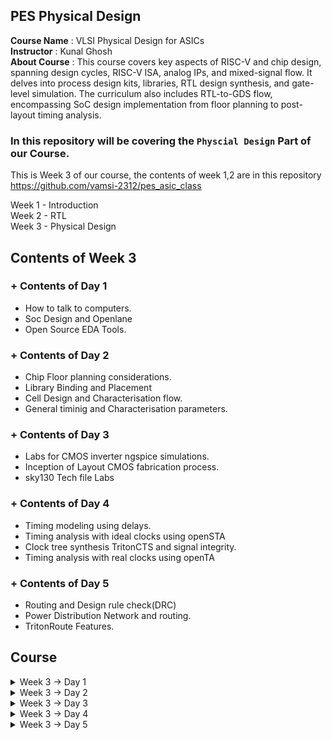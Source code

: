 ## PES Physical Design

**Course Name** : VLSI Physical Design for ASICs  
**Instructor** : Kunal Ghosh   
**About Course** : This course covers key aspects of RISC-V and chip design, spanning design cycles, RISC-V ISA, analog IPs, and mixed-signal flow. It delves into process design kits, libraries, RTL design synthesis, and gate-level simulation. The curriculum also includes RTL-to-GDS flow, encompassing SoC design implementation from floor planning to post-layout timing analysis.<br>

### **In this repository will be covering the `Physcial Design` Part of our Course.**

This is Week 3 of our course, the contents of week 1,2 are in this repository<br> https://github.com/vamsi-2312/pes_asic_class
<br>

Week 1 - Introduction<br>
Week 2 - RTL<br>
Week 3 - Physical Design<br>

## Contents of Week 3

### + Contents of Day 1
* How to talk to computers.
* Soc Design and Openlane
* Open Source EDA Tools.

### + Contents of Day 2
* Chip Floor planning considerations.
* Library Binding and Placement
* Cell Design and Characterisation flow.
* General timinig and Characterisation parameters.

### + Contents of Day 3
* Labs for CMOS inverter ngspice simulations.
* Inception of Layout CMOS fabrication process.
* sky130 Tech file Labs

### + Contents of Day 4
* Timing modeling using delays.
* Timing analysis with ideal clocks using openSTA
* Clock tree synthesis TritonCTS and signal integrity.
* Timing analysis with real clocks using openTA

### + Contents of Day 5
* Routing and Design rule check(DRC)
* Power Distribution Network and routing.
* TritonRoute Features.

## Course
<details>
<summary> Week 3 -> Day 1 </summary><br>

## Contents of Day 1
+ How to talk to computers.
+ Soc Design and Openlane
+ Open Source EDA Tools.

## How to talk to computers.

### Chip design
![image1](https://github.com/vamsi-2312/pes_pd/assets/142248038/a130d96f-9bf7-4e42-839e-05a3e89a25d0)

let get inside a chip

![image2](https://github.com/vamsi-2312/pes_pd/assets/142248038/552da4d7-b400-4800-a999-89ed310e9a86)

![image3](https://github.com/vamsi-2312/pes_pd/assets/142248038/5f4677d1-b412-4f2e-997a-2786a12992a5)

(before ths class we call as system but nw we call as package)

PADS - the ways signal comes inside or goes outside<br>
CORE - all the digital logic recides<br>
DIE - size of the chip<br>

Foundry IP's - PLL,adc,dac,sram<br>
foundry - factory where chip get manufactured<br>
macros - Soc, SPI<br>

ISA the way we talk to the computer<br>

How to run a C Program on a cpu, there is a certain flow<br>

RISC  Architecture -> Implementation(RTL) -> Layout<br>

C program -> Assemble Level program -> Machine level program<br>
![image4](https://github.com/vamsi-2312/pes_pd/assets/142248038/35bb44c2-0c93-4c59-9985-96da10278581)

Application software run on hardware<>br
How do they run?<br>

Applicatioin software -> System software -> Hardware<br>

System software has complier and assembler<br>
OS handles IO Operation, allocates memory ans low level system functions.<br>

*Application* --> OS --> C code --> *Complier* --> ISA --> *Assembler* --> Binary Code --> *Hardware*<br>

![image5](https://github.com/vamsi-2312/pes_pd/assets/142248038/01c756a1-ab75-4d42-a21e-2a46b76dd233)

ISA acts as the abstract interface between C language and the Hardware(Architecture of the Hardware)

ISA --> Assembler --> Binary --> RTL --> synthesis of RTL(netlist) --> Hardware(Physical Implementation of netlist)

![image6](https://github.com/vamsi-2312/pes_pd/assets/142248038/91cc27ce-f0c4-4b1e-93c5-f5d516adab06)

## Soc Design and Openlane

### **SoC Design Using Openlane**

ASIC - Application Specific Integrated Circits<br>

TO build ASIC, we need
1. RTL Design
2. EDA Tools
3. PDK Data

PDK - Process Design Kit<br>
Collection of files used to model fabrication process for the EDA tools used to design an IC.
* Process Design Rules. - DRC, LVS, PEX
* Device Models
* Digital Standard Cell Libraries
* I/O Libraries
* etc

![image7](https://github.com/vamsi-2312/pes_pd/assets/142248038/8282aad1-2db3-4c67-8b99-6ea8e9eb8e69)

### **Simplified RTL to GDSII Flow**

RTL -> Synthesis -> Floor and Power Planning -> Placement of Cells -> Clock Tree Synthesis  -> Routing -> Sign Off -> GDSII<br>

![image8](https://github.com/vamsi-2312/pes_pd/assets/142248038/23ddbf4c-bdcc-436e-9693-9dfbfec48453)

*Sythesis*<br>
Converts RTL to a circuit out of componets from the standard cell library(SCL)<br>

![image9](https://github.com/vamsi-2312/pes_pd/assets/142248038/bbb1a2c5-76df-4dde-9ab5-8f50d2ab57cb)

*Floor and Power Planning*<br>

![image10](https://github.com/vamsi-2312/pes_pd/assets/142248038/6bb51aae-d893-412c-a1ec-ef3dd5a8f2dc)

![image11](https://github.com/vamsi-2312/pes_pd/assets/142248038/1c52ec3a-0b12-46ca-ab7f-c982eda180e7)

![image12](https://github.com/vamsi-2312/pes_pd/assets/142248038/749b7d89-2c72-40b8-a244-a221f903da61)

Connecting power supply from VDD.<br>

*Placement*<br>
place the cells on the floorplan rows, aligned with the sites.<br>

![image13](https://github.com/vamsi-2312/pes_pd/assets/142248038/862e7259-49d1-4460-b71d-799357ee997e)

2 steps
* Global placement
* Detailed placement

*Clock Tree Synthesis*
* to deliver the clock to all sequential elements
* to attain minimum skew
* usally in shape of tree

![image14](https://github.com/vamsi-2312/pes_pd/assets/142248038/cf73679f-b3fd-4c30-b0af-f776985fe0dd)

*Routing*<br>
Interconnect using metal layers

![image15](https://github.com/vamsi-2312/pes_pd/assets/142248038/757d22d6-e846-4505-81d6-522e2977033b)

Global Routing - generated routing guides.<br>
Detailed Routing - Using the routing guides to implement the actual wiring.<br>

*Sign Off*<br>
Physical Verification
* DRC(Design rule check)
* LVS(Layout vs Schematic)
Timing Verification
*Static timing analysis

### **Introduction to OPENLANE**

OPENLANE is an open-source software platform for designing and verifying digital integrated circuits (ICs). Developed by Efabless, it streamlines the process of ASIC (Application-Specific Integrated Circuit) design by automating many tedious tasks. OPENLANE utilizes open-source EDA (Electronic Design Automation) tools and libraries, fostering collaboration and reducing design cycle times. It has gained popularity within the semiconductor industry for its ability to simplify and accelerate the chip design process, making it accessible to a wider range of designers and engineers.<br>

Main Goal:<br>
To produce a clean GDSII with no human ntervention.<br>

Clean meaning, no LVD erors, no DRC errors and timing violations(still work in progress).<br>

tuned for skyWater 130nm OpenPDK<br>

Containerized
* Functional out of the box
* Instructions to build and run natively will follow

Can be used to generate finall layouts of macros and chips<br>

Two modes of Operation
* Automonous and Interctive

Design Space Exploration
* To Find the best set of low configurations.

### **OpenLane ASIC Flow**

![image16](https://github.com/vamsi-2312/pes_pd/assets/142248038/c7dee39a-9fe8-4ede-8e54-c5ffa375e4a6)

+ RTL Synthesis with constraints is done using Yosys and abc
+ The design exploration utility is also used for regression testing.
+ Openlane can run 70 designs and compare the results and find the best one.
+ Scan Insertion
+ Automatic Test Pattern Generation
+ Test Patter Compaction
+ Fault Coverage
+ Fault Simulation
+ Physical Implementation - F&PF,Placement,CTS,Routing
+ Verification is performed everytime netlist is modified.
+ LEC is used to formally confirm that the function did not change after modifying the netlist.
+ Antenna Checker
+ RC Extraction
+ Static timing Analysis
+ DRC and LVS

## Open Source EDA Tools.

In terminal
```
cd Desktop
```

we will be using sky130 pdk

![image17](https://github.com/vamsi-2312/pes_pd/assets/142248038/204392df-84a8-4873-8909-fe8ef1d81c53)

tools files
![image18](https://github.com/vamsi-2312/pes_pd/assets/142248038/2920e46a-87da-41e0-a160-004aa23ccc6a)

process files
![image19](https://github.com/vamsi-2312/pes_pd/assets/142248038/d2d3cb64-a8a5-47b0-a4c0-924dbdf94d7b)

Openlane is used to automate rtl to gds flow<br>

```
cd ~/Desktop/work/tools/openlane_working_dir/openlane
```
```
docker
```
![image20](https://github.com/vamsi-2312/pes_pd/assets/142248038/079f2f22-412c-450e-bd29-3c3e598c5546)

```
./flow.tcl -interactive
```
![image21](https://github.com/vamsi-2312/pes_pd/assets/142248038/42ccb948-63b2-476c-b1cc-0afa73b20b21)

```
package require openlane 0.9
```
list of designs already present in openlane

![image22](https://github.com/vamsi-2312/pes_pd/assets/142248038/004acec0-75fe-46be-b000-05b8ef3f745b)

![image23](https://github.com/vamsi-2312/pes_pd/assets/142248038/1e503208-7a4b-4cd8-b6f2-5c0a5262e15c)

![image24](https://github.com/vamsi-2312/pes_pd/assets/142248038/9efa9e1a-13d3-4b7d-88ed-a8b049e0ac1e)

design setup stage(preparing stage)
```
prep -design picorv32a
```

![image25](https://github.com/vamsi-2312/pes_pd/assets/142248038/770c5449-2d93-4a5d-8008-9237e8762228)

we can see that runs getting created

![image26](https://github.com/vamsi-2312/pes_pd/assets/142248038/e7f86f88-e105-4f54-87d6-2f0072caf7d5)

![image27](https://github.com/vamsi-2312/pes_pd/assets/142248038/56b109e6-5a2f-43ed-825b-b62078b683b9)

coming back to openlane

lets run the synthesis
```
run_synthesis
```
![image28](https://github.com/vamsi-2312/pes_pd/assets/142248038/a39df1a0-92d8-4086-82f3-407ac3cf1a0d)

We can observe the results in the runs folder

![Screenshot from 2023-09-16 18-31-43](https://github.com/vamsi-2312/pes_pd/assets/142248038/dc52f3a3-51f6-4356-b31c-3310a23951f0)
![calimg2](https://github.com/vamsi-2312/pes_pd/assets/142248038/42ed2e89-a308-41a2-b749-b699a099f461)

We are getting flip flop ratio as 10.8% <br>

![netlist_gen](https://github.com/vamsi-2312/pes_pd/assets/142248038/9fe8ffb5-162f-4b65-a25e-404df04f33b0)

Netlist generated
</details>

<details>
<summary> Week 3 -> Day 2 </summary><br>

## Contents of Day 2
+ Chip Floor planning considerations.
+ Library Binding and Placement
+ Cell Design and Characterisation flow.
+ General timinig and Characterisation parameters.

## Chip Floor planning considerations

How to come up with the Width and Height of the Core and Die.<br>
![image1](https://github.com/vamsi-2312/pes_pd/assets/142248038/b8fc80da-1a20-442c-81fa-ce7f84204fc8)

we will start with basic netlist<br>
![image2](https://github.com/vamsi-2312/pes_pd/assets/142248038/2f87c0ed-09ae-4a82-b0cb-00c620af82f9)

contains flipflops, and gate, or gate<br>

we are mostly intreseted in the dimensions of the standard cells.<br>

Lets start with rough dimensions of Standard cells and Flip flops as 1unit x 1unit, area = 1sq. unit<br>
![image3](https://github.com/vamsi-2312/pes_pd/assets/142248038/0f990515-b828-4571-a72c-a6251dd69c2e)

lets calculate the area occupied by the netlist on a silicon wafer.<br>
arranging the cells and flip flops<br>
![image4](https://github.com/vamsi-2312/pes_pd/assets/142248038/36963d3a-ace4-4092-b39b-1c02bc1b65f0)

What is the core and die of the chip?<br>
A die which consists of core, is smallsemiconductor material specimen on which the fundamental circuit is fabricted.<br>
We imprint the die multiple times in the chip.<br>
![image5](https://github.com/vamsi-2312/pes_pd/assets/142248038/d10fc15d-3269-48c2-a654-fa889d443c7b)

The netlist occuping 4sq. units in placed inside the core.<br>
In this case we are at 100% utilization of the core area, because the logial cells occupies the complete are of the core.<br>
![image6](https://github.com/vamsi-2312/pes_pd/assets/142248038/b154b5e8-dc87-40e5-aa47-7896fd65af25)

Utilization Factor = (Area Occupied by netlist)/(Total Area of the Core)<br>
Utilization factor = 1<br>

Usually we design with utilization factor of 0.5, 0.6<br>

Aspect Ratio = Height/Width<br>
Aspect Ratio = 1(square chip)<br>

If the aspect ratio is other than 1, it means that the chip is in rectangular shape.<br>

lets take another example,<br>
![image7](https://github.com/vamsi-2312/pes_pd/assets/142248038/0fc0ee58-8a58-4443-abd2-40e3bcc60d3f)

utilization factor = 0.5 (only 50% is being used, 50% is free)<br>
aspect ratio = 0.5 (rectangle chip)<br>

![image8](https://github.com/vamsi-2312/pes_pd/assets/142248038/1518cdca-11b5-424b-8fde-5da9389e4f71)

utilization factor = 0.25<br>
aspect ratio = 1 (sqaure chip)<br>

Next step is Define the Locations of Perplaced cells.<br>
What are preplaced cells - Preplaced cells in semiconductor design are manually positioned blocks on an integrated circuit chip. Unlike standard cells, they offer custom functionality, with fixed placements to optimize chip performance, power, and connectivity. Designers strategically place them to meet specific design requirements and ensure overall chip functionality.<br>

![image9](https://github.com/vamsi-2312/pes_pd/assets/142248038/9499696e-5e05-4937-9134-78bacd8be5af)

1. combinational logic
2. Cut into 2 halves
3. Put each half in one block and connect them.
4. Black box the boxs
5. Seperate the Black boxex as two different IP's or modules.
Then we can use this modules multiple times, rather than wrting everything.<br>
![image10](https://github.com/vamsi-2312/pes_pd/assets/142248038/484fb214-29ba-41ee-9c87-a24998777e79)

Similary there are other IP's also available<br>
![image11](https://github.com/vamsi-2312/pes_pd/assets/142248038/a56a6fc9-f818-443d-9f95-5359b183c95e)

The arrangement of these IP's in a chip is refered as `FloorPlanning`.<br>
These IP's/blocks have user-defined loations, and hence are placed in chip before automated placement and routing are called as pre-placed cells.<br>
Automated placement and routing tools places the remaining logical cells in the design onto chip.<br>

Once these Preplaced cells are fixed, they arent going to be changed.<br>

Preplaced cells are placed nearer to the input side, and their locations are going to changed.<>br
Next we need to surround the preplaced cells with `decoupling capacitors`.<br>

To prevent the delay in charging and discharging of the capacitor by the voltge source which is far away, we use decoupling capacitors which is completed filled with charge to voltage source. we call it decoupling capacitor because it decouples the circuit from the main supply. now there will be no drop in votage.<br>
![image12](https://github.com/vamsi-2312/pes_pd/assets/142248038/f34bb459-b0e4-42fd-bdf4-d185500a376f)

![image13](https://github.com/vamsi-2312/pes_pd/assets/142248038/faf8f9fe-decf-4905-8d5e-b5ccedb6df5a)

Placing the preplaced cells and decoupling capacitors.<br>
![image14](https://github.com/vamsi-2312/pes_pd/assets/142248038/88ac1d7f-7cb2-483f-925f-bf00a8eeb183)

Next step is Power Planning.<br>
We need to transfer the value long the red line.<br>
Lets assume the read line is a 16-bit bus and i connected to an inverter.<br>
![image15](https://github.com/vamsi-2312/pes_pd/assets/142248038/c7f946b9-0029-49ba-990f-9e1fd8f2ee40)

At once all the ones are made zero, and zeros are made ones, due to this there is bump in the ground tap point as all 16-bit are connected to the same ground.<br>
![image16](https://github.com/vamsi-2312/pes_pd/assets/142248038/e8473520-31dc-47ab-8873-9bda4f89b9d6)

The phenomenon is called ground bounce and it will eventually settle down.<br>
If the capacitors are charging from low to high, there is a Voltage drop in the Supply Voltage.<br>
![image17](https://github.com/vamsi-2312/pes_pd/assets/142248038/4d61bb1e-d634-4822-b932-c8af5ba3e966)

This issue is coming because we are having only one power supply, it was having multiple power supplies we would have this issue. Now we are going to have multiple power supplies.<br>
![image18](https://github.com/vamsi-2312/pes_pd/assets/142248038/e9444942-aa20-4a32-80d9-27a17721042e)

It is called as mesh.<br>
![image19](https://github.com/vamsi-2312/pes_pd/assets/142248038/7b0b49f3-fab5-4e0a-990b-38ffe02794b8)

Next step is Pin Placement.<br>
lets take an example<br>
![image20](https://github.com/vamsi-2312/pes_pd/assets/142248038/2bd1789e-9edf-4de6-9a43-886066ea37cf)

![image21](https://github.com/vamsi-2312/pes_pd/assets/142248038/973df839-2ba7-4f1f-a45a-3dc1f68988e0)

the complete design<br>
![image22](https://github.com/vamsi-2312/pes_pd/assets/142248038/00f878f2-eca3-49a1-ae4e-2a4d38ea83b6)

The connectivity informtion beteen the gates is codes using VHDL and is called as the Netlist.<br>

Usually we put all input ports in the left and all output ports in the right.<br>
The ordering the ports are random.<br>
![image23](https://github.com/vamsi-2312/pes_pd/assets/142248038/07f15ba4-ba2e-4c4f-961f-6d503c2786f3)

We have created bigger path for clks than inputs to prevent any resistance the flow of signal.<br>
And in the remaining place in between the core and die we put logical cell placement blockage to prevent the automated and routing tool doesnt place any cells in this area.<br>
![image24](https://github.com/vamsi-2312/pes_pd/assets/142248038/4cb27f37-5219-45ce-a65f-40e99bdc9526)

Next, Floorplan is ready for placement and routing.<br>
open terminal<br>
```
cd ~/Desktop/work/tools/openlane_working_dir/openlane/configuration
```
```
ls -ltr
```
![image24aaadell](https://github.com/vamsi-2312/pes_pd/assets/142248038/1fa30691-d607-41ce-a5e1-aa469c3d18e9)
```
cat README.md
```
![image25dell](https://github.com/vamsi-2312/pes_pd/assets/142248038/377e40a6-eb07-4846-8662-99c2133d5ba5)

![image26dell](https://github.com/vamsi-2312/pes_pd/assets/142248038/edbc5a3d-800e-4610-ac12-002b3a55ae1c)

similary we have placement, CTS, routing, etc.<br>
![image27dell](https://github.com/vamsi-2312/pes_pd/assets/142248038/1574ec80-beb8-45e3-92e2-de40216125e9)

open new terminl tab<br>
```
cd ~/Desktop/work/tools/openlane_working_dir/openlane/designs/picorv32a
```
![image28dell](https://github.com/vamsi-2312/pes_pd/assets/142248038/ea579514-c486-41cb-947b-6aa812d9d5f8)

Start up openlane<br>
```
run_synthesis
```
```
run_floorplan
```
![image29dell](https://github.com/vamsi-2312/pes_pd/assets/142248038/0b65db51-145c-4d77-b79c-fcb3b2b115b2)

![image30dell](https://github.com/vamsi-2312/pes_pd/assets/142248038/b903785c-d237-47ec-bade-71b204f8c6c0)

![image31dell](https://github.com/vamsi-2312/pes_pd/assets/142248038/eddf3dfc-72cc-46fc-9354-12c42c3aad1e)

```
cd ~/Desktop/work/tools/openlane_working_dir/openlane/designs/picorv32a/runs/16-09_17-39/results/floorplan
```
```
less picorv32a.floorplan.def
```
![image32dell](https://github.com/vamsi-2312/pes_pd/assets/142248038/ffe283ce-464e-423d-8b11-0fdf213408ae)

```
cd ~/Desktop/work/tools/openlane_working_dir/openlane/designs/picorv32a/runs/16-09_17-39/results/floorplan
```
```
magic -T /home/vsduser/Desktop/work/tools/openlane_working_dir/pdks/sky130A/libs.tech/magic/sky130A.tech lef read ../../tmp/merged.lef def read picorv32a.floorplan.def &
```
![image33dell](https://github.com/vamsi-2312/pes_pd/assets/142248038/7eb70075-62a6-4f2a-a6aa-5503d00a2649)

![image34dell](https://github.com/vamsi-2312/pes_pd/assets/142248038/21906e06-8387-49ed-924f-f36eb1ee2600)

![image35dell](https://github.com/vamsi-2312/pes_pd/assets/142248038/a715c463-ab94-45c9-8210-53b332317ee0)

![image36dell](https://github.com/vamsi-2312/pes_pd/assets/142248038/00e8935e-af67-4002-a6b6-0f8a45a8878a)

Standard cells are present at the bottom left.<br>
![image37dell](https://github.com/vamsi-2312/pes_pd/assets/142248038/0a35aa28-5b0a-4054-b308-3d6a69594752)

![image38dell](https://github.com/vamsi-2312/pes_pd/assets/142248038/9e27ff91-cae0-4c26-8e0a-5a6cc4dae53d)

Next Step is Placement and Routing<br>

##  Library Binding and Placement

Bind the netlist with physical cells.<br>
The nelist is containing the cells is represented as blocks which is the actual representation in the chip.<br>
![image39](https://github.com/vamsi-2312/pes_pd/assets/142248038/6aac2d0d-c48e-4aa2-880c-1cb8d96c9c4a)

Library - contain all the information about the cells.<br>
It will also have different flavors of the same cells and use what we want based on the conditioin.<br>
![image40](https://github.com/vamsi-2312/pes_pd/assets/142248038/b233fcdc-d8cc-4088-a9d5-97e0863916ad)

The library also have the timing information of the cells.<br>
Now we need to place these cells in our floorplan.<br>
![image41](https://github.com/vamsi-2312/pes_pd/assets/142248038/622b13eb-6b4a-4260-9046-d0d5a6ab0134)

Placing the cells.<br>
![image42](https://github.com/vamsi-2312/pes_pd/assets/142248038/aa5ec0cf-c8dd-435c-9b5f-8201ce80a8c9)

![image43](https://github.com/vamsi-2312/pes_pd/assets/142248038/574816a4-d10b-4182-9cb6-b12544e11e93)

OPtimize Placement<br>
This is the stage where we estimate length and capacitance and, based on that, insert repreaters.<br>
![image44](https://github.com/vamsi-2312/pes_pd/assets/142248038/87e00c3c-ec5a-4aec-acec-930113f224f2)

![image45](https://github.com/vamsi-2312/pes_pd/assets/142248038/288113d4-70ee-4c49-9e4b-c8ab1494efe2)

![image46](https://github.com/vamsi-2312/pes_pd/assets/142248038/4bf8d314-c829-4ea8-9a8c-d1fdad337aa9)

![image47](https://github.com/vamsi-2312/pes_pd/assets/142248038/dbe93cdd-de26-42bd-b4ef-b3f318b27586)

Need Characterisation<br>
Library Characterisation and modelling<br>
Every Design must go through if it wants to be implemented in a chip.<br>
Step1 : Logic Synthesis<br>
Step2 : FloorPlanning<br>
Step3 : Placement<br>
Step4 : CTS - Clock Tree Synthesis<br>
Step5 : Routing<br>
Step6 : Static timing Analysis<br>
![image48](https://github.com/vamsi-2312/pes_pd/assets/142248038/5c2152bd-47ab-4259-ad53-c848480ea2e2)

![image49](https://github.com/vamsi-2312/pes_pd/assets/142248038/2caaff64-6882-4e22-b49f-5bbddd29f291)

One common thing across all the stages are Gates and cells.<br>

Placement occurs in 2 step - Global Placement and Detailed Placement.<br>
In openlane<br>
```
run_placement
```
![image50dell](https://github.com/vamsi-2312/pes_pd/assets/142248038/29a6f99f-b1e7-4886-b12b-f43f5db9cc8f)

now to check our design after placement<br>
```
cd ~/Desktop/work/tools/openlane_working_dir/openlane/designs/picorv32a/runs/16-09_17-39/results/placement
```
```
magic -T /home/vsduser/Desktop/work/tools/openlane_working_dir/pdks/sky130A/libs.tech/magic/sky130A.tech lef read ../../tmp/merged.lef def read picorv32a.placement.def &
```
![image51dell](https://github.com/vamsi-2312/pes_pd/assets/142248038/e911f63b-1aef-4d26-9773-8a1f2a26dee9)

![image52dell](https://github.com/vamsi-2312/pes_pd/assets/142248038/24ad2c4f-94dc-4763-b962-59949b4bb798)

## Cell design and characterisation flows

Cell Design Flow<br>
The Library contains all the cells and different flavors, different functionality, different sizes, Different threshold voltage, etc.<br>

The cell design flow is divided into 3 different part, inputs, design steps, outputs<br>
DRC and LVS Rules.<br>
![image53i](https://github.com/vamsi-2312/pes_pd/assets/142248038/4b4429a4-cf66-4b05-85a0-5bb602a0d88b)

![image53](https://github.com/vamsi-2312/pes_pd/assets/142248038/22203a12-3fe6-4c4f-b653-984a7bac698f)

there are many rules.<br>
SPICE Models<br>
![image54](https://github.com/vamsi-2312/pes_pd/assets/142248038/ca86486d-7d3a-4989-bf28-056f0dc3bca0)

Library & User-Defined Specs<br>
![image55](https://github.com/vamsi-2312/pes_pd/assets/142248038/036709bf-c434-4102-aef7-f1f5df84a571)

![image56](https://github.com/vamsi-2312/pes_pd/assets/142248038/09b00652-99c4-4093-8fb8-2f621f79e1b7)

![image57](https://github.com/vamsi-2312/pes_pd/assets/142248038/dbb0a5b8-d4c6-489c-ae47-bf12c09cfcfb)

![image58](https://github.com/vamsi-2312/pes_pd/assets/142248038/94f07b53-c116-43bf-88ab-810ff4b3bbfa)

![image59](https://github.com/vamsi-2312/pes_pd/assets/142248038/bc30febe-7b1f-401a-a68a-049247535528)

Circuit Design<br>
![image60](https://github.com/vamsi-2312/pes_pd/assets/142248038/cfae029c-983f-4b48-a2d5-8540dd2bfc36)

Layout Design<br>
![image61](https://github.com/vamsi-2312/pes_pd/assets/142248038/8c309861-41ea-4e91-ae7e-c5b77d04e4d9)

![image62](https://github.com/vamsi-2312/pes_pd/assets/142248038/5b178e42-0778-4b91-b580-cf713fe0b7ff)

![image63](https://github.com/vamsi-2312/pes_pd/assets/142248038/68db6ed1-5d2e-4b6c-9f79-bfb8ec4a89e0)

![image64](https://github.com/vamsi-2312/pes_pd/assets/142248038/05272e31-b1a3-49bd-9a62-999256a4d302)

Characterisation<br>
We have the layout<br>
![image65](https://github.com/vamsi-2312/pes_pd/assets/142248038/1002d277-0eef-4ffb-ba5e-50a540562a49)

We have the descripition of the layout in form of ciruits.<br>
![image66](https://github.com/vamsi-2312/pes_pd/assets/142248038/90cefa74-6940-4e08-a562-f20008c97331)

Now, we have extracted all that into a spice netlist.(these are the inputs available to us)<br>
![image67](https://github.com/vamsi-2312/pes_pd/assets/142248038/5da5c94a-9f8b-4743-800b-1787716e8790)

1. We need to read the model files.
2. Read the extracted spice netlist
3. Recognise the Behaviour of the circuit.
4. Read the Subcircuits of the circuit.
5. Attach the necessary power supply.
6. Apply the Stimulus.
7. Provide the necessary capacitors.
8. Provide the necessary similation commands.

Next we need to give all the inputs from 1-8 in the form of configuration file to the **characterization software called GUNA**.<br>
The output of GUNA is timing,noise,power,.lib,function<br>

Classification of .lib<br>
1. Timing Characterisation
2. Power Characterisation
3. Noise characterisation

## General timing characterisation parameters

**Timing Characterisation**
![image68](https://github.com/vamsi-2312/pes_pd/assets/142248038/374af282-3ef7-4d5c-8cb8-7aaf78450ef8)

![image69](https://github.com/vamsi-2312/pes_pd/assets/142248038/ee89c13c-0ceb-4e15-9acf-9ae652591273)

![image70](https://github.com/vamsi-2312/pes_pd/assets/142248038/ae89f5b7-36e3-4314-ae0b-952ea3a89ed9)


**Propagation Delay**
Propagation Delay = time(out_fall_thr) - time(in_rise_thr)<br>
![image71](https://github.com/vamsi-2312/pes_pd/assets/142248038/965e93a8-bac3-42bd-8819-b8e3112b79d2)

![image72](https://github.com/vamsi-2312/pes_pd/assets/142248038/536a317d-c19d-41a7-adf3-4c450cd51d8f)

![image73](https://github.com/vamsi-2312/pes_pd/assets/142248038/be73d9a3-bfeb-48d6-86c6-b3920c8379ac)

![image74](https://github.com/vamsi-2312/pes_pd/assets/142248038/1ea5994b-4e5b-43eb-85bd-95b94fda4400)

Therefore while designing the cicuit we need to take care of the Design delays and thresholds.<br>

**Transistion time**
Transistion time = time(slew_high_fall_thr) - time(slew_low_fall_thr)<br>
![image75](https://github.com/vamsi-2312/pes_pd/assets/142248038/a86db6d8-45ba-430a-b2a8-3f9e21ca2372)

</details>

<details>
<summary> Week 3 -> Day 3 </summary><br>

## Contents of Day 3
+ Labs for CMOS inverter ngspice simulations.
+ Inception of Layout CMOS fabrication process.
+ sky130 Tech file Labs

## Labs for CMOS inverter ngspice simulations

### IO Placer

open terminal<br>
start openlane<br>
select the picorv32a<br>
```
run_synthesis
```
```
run_floorplan
```
then in new terminal<br>
```
cd ~/Desktop/work/tools/openlane_working_dir/openlane/designs/picorv32a/runs/17-09_08-49/results/floorplan
```
```
magic -T /home/vsduser/Desktop/work/tools/openlane_working_dir/pdks/sky130A/libs.tech/magic/sky130A.tech lef read ../../tmp/merged.lef def read picorv32a.floorplan.def &
```
![image1dell](https://github.com/vamsi-2312/pes_pd/assets/142248038/d0a449eb-2903-4e46-a213-50a7f2d1893d)

we can observe that the input and output ports are placed uniformaly.<br>

In the floorplan.tcl file<br>
![image2dell](https://github.com/vamsi-2312/pes_pd/assets/142248038/89c188f3-92ba-4d17-90bc-b06b171a78e9)

```
set ::env(FP_IO_MODE) 2
```
```
run_floorplan
```
![image3dell](https://github.com/vamsi-2312/pes_pd/assets/142248038/afeab1fa-a815-4493-8dbe-ebfb89938fb2)

```
magic -T /home/vsduser/Desktop/work/tools/openlane_working_dir/pdks/sky130A/libs.tech/magic/sky130A.tech lef read ../../tmp/merged.lef def read picorv32a.floorplan.def &
```
![image4dell](https://github.com/vamsi-2312/pes_pd/assets/142248038/13ed05ad-dc45-4efb-9be7-999007995975)

now we can see that the ports arent placed equidistantly.<br>

### Spice deck creation for CMOS inverter

**VTC - SPICE simulations**<br>

First we need to create a spice deck.<br>
Spice deck -Contains the connectivity information, inputs that has to be given to the simulation, tap points.<br>

1. Component Connectivity
2. Component values.<br>
(ideally pmos must be 2-3 times bigger than nmos)
3. Identify nodes.
4. Name nodes. 

![image5](https://github.com/vamsi-2312/pes_pd/assets/142248038/1dca6d63-81ba-4a4a-bb8b-0e393ea9fc50)


Lets start with writing the spice deck.<br>
![image6](https://github.com/vamsi-2312/pes_pd/assets/142248038/c8c9d22c-facf-4dfc-ba21-9c9257ccf96c)

![image7](https://github.com/vamsi-2312/pes_pd/assets/142248038/ed7ed5c7-2587-4e98-9c35-3a1ccb859762)

**Spice Waveforms**<br>
![image8](https://github.com/vamsi-2312/pes_pd/assets/142248038/7315295a-1612-4706-8b9e-4119b612a767)

![image9](https://github.com/vamsi-2312/pes_pd/assets/142248038/52fd81c3-0c37-40f3-9cd2-5d62a5a60a76)

![image10](https://github.com/vamsi-2312/pes_pd/assets/142248038/df54e6f5-2222-41d0-85ce-953396cb99b3)


**Switching Threshold Vm**<br>
The shapes of the waveforms are same.<br>
The characterisation of the cmos inverter is maintained same.<br>

**Static Behavior Evaluation** : CMOS inverter Robustness<br>
1. switching threshold(Vm) is the point at which the the device switches.<br>
Vm is the point where Vin = Vout<br>
![image11](https://github.com/vamsi-2312/pes_pd/assets/142248038/4b464048-14ac-475f-9db7-15196b3b4044)

![image12](https://github.com/vamsi-2312/pes_pd/assets/142248038/d55a30b9-6b9b-4b59-8def-e9a768e64766)

![image13](https://github.com/vamsi-2312/pes_pd/assets/142248038/c2f5fe22-8903-41c0-a3ac-158d5452669c)

![image14](https://github.com/vamsi-2312/pes_pd/assets/142248038/7128899f-a7ec-42f3-888e-66cb87ee95f7)

![image15](https://github.com/vamsi-2312/pes_pd/assets/142248038/f1cb8761-3f42-4a93-90f6-173ca87b923a)

**Git cloning vsdstdcelldesign**
```

git clone https://github.com/nickson-jose/vsdstdcelldesign.git
```
```
cd ~/Desktop/work/tools/openlane_working_dir/openlane/vsdstdcelldesign
```
We can see that there a new folder being created in openlane file, and it is containing the inverter .mag file.<br>

Before we open the .mag file we need to have the .tech file.<br>
![image16dell](https://github.com/vamsi-2312/pes_pd/assets/142248038/3926094b-dcb8-4f8b-9c4a-90403437a6e6)

We need to copy this .tech file into vsdstadcelldesign folder.<br>
```
cp sky130A.tech /home/vsduser/Desktop/work/tools/openlane_working_dir/openlane/vsdstdcelldesign/
```
![image17dell](https://github.com/vamsi-2312/pes_pd/assets/142248038/7f937a5f-dafd-4db2-9df9-619aa9823d3c)

```
cd ~/Desktop/work/tools/openlane_working_dir/openlane/vsdstdcelldesign
```
```
magic -T sky130A.tech sky130_inv.mag &
```
![image18dell](https://github.com/vamsi-2312/pes_pd/assets/142248038/2d60a5a3-9558-4a9b-a45f-714956558b58)

## Inception of Layout CMOS fabrication process

**Create Active Region**
Lets begin with 16-mask CMOS process
1. Selecting a Substrate.<br>
Ptype, high resistivity, doping level, orientation
2. Creating an Active region for transistors.
3. Formation of N and P well.
4. Foormation of Gate terminals.

Mask 1<br>
![image19](https://github.com/vamsi-2312/pes_pd/assets/142248038/405f6ea1-a083-4725-b95e-1a5134dd08b3)

![image20](https://github.com/vamsi-2312/pes_pd/assets/142248038/c05faab0-ef3b-438e-a34d-f35062b39a4c)

![image21](https://github.com/vamsi-2312/pes_pd/assets/142248038/524be500-39da-4b30-a455-45c2cd64bd5f)

![image22](https://github.com/vamsi-2312/pes_pd/assets/142248038/0a29d004-2ee3-4f28-ba83-673b7a9e330b)

![image23](https://github.com/vamsi-2312/pes_pd/assets/142248038/226fd508-0cfb-480e-987d-8ab9c0987970)

![image24](https://github.com/vamsi-2312/pes_pd/assets/142248038/3066a48f-b32e-4f2d-b755-f6921bf75217)

Field Oxides is grown, This process is called "LOCOS" - Local Oxidation of Silicon.<br>
![image25](https://github.com/vamsi-2312/pes_pd/assets/142248038/c509c8b4-edc8-4c8b-a782-8a81ede73ae9)

![image26](https://github.com/vamsi-2312/pes_pd/assets/142248038/aaeafe64-58aa-416b-af72-7001a0f7bf8d)

**N well and P well formation**
Desposite Photoresist and mask 2<br>
![image27](https://github.com/vamsi-2312/pes_pd/assets/142248038/a38ec257-2a08-4522-bbbb-97000a7f1c3f)

creating the P well<br>
![image28](https://github.com/vamsi-2312/pes_pd/assets/142248038/b97526a8-9aec-4a56-91e3-9deaac90efce)

Creating the N well<br>
![image29](https://github.com/vamsi-2312/pes_pd/assets/142248038/81668252-d3b0-480e-a78a-0c8f6e956e12)

Next we need to take into High Temperature furnace which will drive-in diffusion.<br>
![image30](https://github.com/vamsi-2312/pes_pd/assets/142248038/8894b190-b312-4688-9639-0369fc6eff10)

And this process is call Twin tub Process.<br>
![image31](https://github.com/vamsi-2312/pes_pd/assets/142248038/dd0260c0-933b-4324-86ee-e3d6371fda51)

**Formation og Gate**
Fabrication of the gate terminal is very important.<br>
We try to maintain the doping voltage and oxide capaitance, as they control threshold voltage.<br>

![image32](https://github.com/vamsi-2312/pes_pd/assets/142248038/f8e466dd-4b13-4625-a795-0533ffe07283)

![image33](https://github.com/vamsi-2312/pes_pd/assets/142248038/70985f31-a870-4952-8d02-7c174812771f)

the  the original oxide is etched/stripped using dilute hydrfluric(HF) solution<br>
![image34](https://github.com/vamsi-2312/pes_pd/assets/142248038/edd22340-19ae-4f5e-b274-a8f8c1f14bca)

Then we can re-grow the oxide layer which of high quality.<br>
Next, deposition of polysilicon layer using CVD(chemical vapor decomposition) method<br>
![image35](https://github.com/vamsi-2312/pes_pd/assets/142248038/750e8c9c-332f-47a8-8b4b-2900eb66755f)

Then again photoresist, and mask 6 for gate terminals.<br>
![image36](https://github.com/vamsi-2312/pes_pd/assets/142248038/ad032bc2-b743-4892-b6fa-574d1683549e)

Etch exposed area, then we get our terminals.<br>
![image37](https://github.com/vamsi-2312/pes_pd/assets/142248038/9e3936ad-683b-4fad-89ba-195dd8a36da2)

**Lightly doped drain(LDD) formation**
Why do we need this doping?<br>
* Hot electron effect - High nergy crrier break Si-Si bonds 3.2eV barrier between Si condution band ans SiO2 conduction band.
* Short channel Effect - When we go for smaller length mos, then drain field penertrates channel.

Create Mask 7, and create the nmos(doped with N-) in the p well.<br>
![image38](https://github.com/vamsi-2312/pes_pd/assets/142248038/948aad83-7c07-4694-b3a9-416f294cb2cd)

Similarly Mask8, and create the pmos(doped with P-) in the n well.<br>
![image39](https://github.com/vamsi-2312/pes_pd/assets/142248038/0ddd8aba-373e-47c8-b40a-ecb5360425df)

Then deposite thich SiO2, after Plasma anisotropic etchiping.<br>
![image40](https://github.com/vamsi-2312/pes_pd/assets/142248038/189a32a6-d502-4801-8c8f-268753f9f273)

we get side wall spacers.<br>

**Source and Drain Formation**
Apply Thin screen oxide is grown to aoid channeling during implantation.<br>
Then doping, in p well we get N+ doped region.<br>
![image41](https://github.com/vamsi-2312/pes_pd/assets/142248038/6a3d9520-6baf-4e3b-90ad-45ed8b7efedd)

Then doping, in n well we get P+ doped region.<br>
![image42](https://github.com/vamsi-2312/pes_pd/assets/142248038/704800d4-7f70-4097-8c5c-4c471460d6af)


![image43](https://github.com/vamsi-2312/pes_pd/assets/142248038/5c497f96-8a74-449c-9760-d0dfc2fa08ee)

Then put them into high tempertaure furnace, which will push the inpurities inside, and the source and drain are formed.<br>
![image44](https://github.com/vamsi-2312/pes_pd/assets/142248038/03953ce5-04cc-4226-960a-cf55e7023c46)

**Building the contacts and interconnects**

First we need to remove the thhin oxide using HF solution.<br>
Then deposite titanium on wafer surface, using sputtering.<br>
![image45](https://github.com/vamsi-2312/pes_pd/assets/142248038/f3d3d7c0-0d4d-4e1b-a227-d8ba0091ed00)

![image46](https://github.com/vamsi-2312/pes_pd/assets/142248038/5e7f7c2f-4ee9-4dc8-9ad3-d7eaf805922e)

Then heat the wafer.<br>
![image47](https://github.com/vamsi-2312/pes_pd/assets/142248038/7b806772-75c1-4eec-8f8f-cb293398c5a4)

Low resistant TiSi2 is formed.<br>
There is another reaction happening, TiN is formed which is used for local communication.<br>
![image48](https://github.com/vamsi-2312/pes_pd/assets/142248038/3b7bdf7c-b189-4959-b82d-f6a0328ab280)

Then unwanted TiN layer is etched away using RCA cleaning.<br>
![image49](https://github.com/vamsi-2312/pes_pd/assets/142248038/201d6bff-01dd-409a-8d63-22a5145fea61)

![image50](https://github.com/vamsi-2312/pes_pd/assets/142248038/68a5beb1-4e36-4054-a108-6626db64b2d3)

![image51](https://github.com/vamsi-2312/pes_pd/assets/142248038/4cf17a1b-869a-46e1-b33d-49eeae9c0fa1)

**Higher level Metal Formation**
SiO2 is deposited on wafer<br>
![image52](https://github.com/vamsi-2312/pes_pd/assets/142248038/15c8d551-0c70-4d13-82a9-6ef3a27cf772)

Chemical Mechanical polishing<br>
![image53](https://github.com/vamsi-2312/pes_pd/assets/142248038/61b7330b-e0a7-4c5e-b8ec-5acf83de03a7)

Making Contacts<br>
![image54](https://github.com/vamsi-2312/pes_pd/assets/142248038/8e9587c0-b9bb-472d-8dbb-5a4552c2d0a5)

![image55](https://github.com/vamsi-2312/pes_pd/assets/142248038/dfe5b777-e1cc-460d-a8d7-df1fbbb060e9)

Deposite Thin TiN and then lanket Tungsten layer.<br>
![image56](https://github.com/vamsi-2312/pes_pd/assets/142248038/de45f354-d28c-44d0-a348-4856af606c3d)

then CMP<br>
![image57](https://github.com/vamsi-2312/pes_pd/assets/142248038/de90d411-b7a8-4c2a-b466-8167a17b7152)

Deposite Al layer, then Mask 13<br>
![image58](https://github.com/vamsi-2312/pes_pd/assets/142248038/b26b4dfe-5f6e-4440-a980-b219327ed655)

then again to define the contact hole, mask 14<br>
![image59](https://github.com/vamsi-2312/pes_pd/assets/142248038/6137f22e-1808-40e6-b7bb-49f4278a9bd0)

mask 15<br>
![image60](https://github.com/vamsi-2312/pes_pd/assets/142248038/b428e158-d983-429a-afe4-494c963bb094)

Then the last level is to deposite dielectric Si3N4 to protect the chip<br>
![image61](https://github.com/vamsi-2312/pes_pd/assets/142248038/32f7767a-aa34-4e6c-a250-94add80a15a0)

finally<br>
![image62](https://github.com/vamsi-2312/pes_pd/assets/142248038/eaf2ce6b-b301-43ea-9ca0-d2f057d1b1a8)


**Lab introduction to sky130 basic layers layout ns LEF usinf inverter**

![image63dell](https://github.com/vamsi-2312/pes_pd/assets/142248038/a7f1e7c6-b73d-4547-931a-6af7ac9bfd43)

red - polysilicon <br>
green - n diffusion<br>
peach - p diffusion<br>
blue - metal<br>
![image64dell](https://github.com/vamsi-2312/pes_pd/assets/142248038/9ebca447-3276-4624-abec-460f7c5155b7)

![image65dell](https://github.com/vamsi-2312/pes_pd/assets/142248038/a1b188bf-4985-4e6a-9558-43590bde45b0)

drains connected to output y<br>
![image66dell](https://github.com/vamsi-2312/pes_pd/assets/142248038/d0bb1177-db18-4b76-b2ca-1f2f10d8c055)

vdd connection<br>
![image67dell](https://github.com/vamsi-2312/pes_pd/assets/142248038/cd674e25-ca1c-44c8-a80d-ee04f35b4170)

gnd connection<br>
![image68dell](https://github.com/vamsi-2312/pes_pd/assets/142248038/34e7ff59-dc48-448b-b6b6-85f94abbc00c)

LEF is on the right it contains the meatal connection(pr boundaries and ports)<br>
![image69](https://github.com/vamsi-2312/pes_pd/assets/142248038/c924e728-4563-4e81-9568-f8ff91f5e075)


**Lab steps to create std cell layout and extract spice netlist**

For a detailed procedure, on how to crete a standard cell visit hhtps://github.com/nickson-jose/vsdstdcelldesign<br>

Extracting infromation into spice<br>
In magic terminal<br>
```
extact all
```
![image70dell](https://github.com/vamsi-2312/pes_pd/assets/142248038/f1e654d7-79d6-41c2-bb67-e81ecf1cf18c)

![image71dell](https://github.com/vamsi-2312/pes_pd/assets/142248038/cc263c40-8b7a-467e-9e31-4c3c363f493a)

![image72dell](https://github.com/vamsi-2312/pes_pd/assets/142248038/eafe13c6-49ec-42a2-9b03-c9a28d4da3ca)

## Sky130 Tech file Labs

![image73dell](https://github.com/vamsi-2312/pes_pd/assets/142248038/71fcfb5d-812c-4ef2-8f1f-cff3c502b733)

![image74dell](https://github.com/vamsi-2312/pes_pd/assets/142248038/76baddcc-e04a-4696-81e9-5a4c17cea8fe)

![image75dell](https://github.com/vamsi-2312/pes_pd/assets/142248038/ce0f59a2-7055-41ca-ad95-d0d0806083f6)


![image76dell](https://github.com/vamsi-2312/pes_pd/assets/142248038/77e32990-2aca-46f3-bba4-319c74b8e722)

rise time = 80% of rise - 20% of rise = (2.8906 - 2.6491)*1E-9<br>
![image77dell](https://github.com/vamsi-2312/pes_pd/assets/142248038/b1b1c976-6f54-4fa7-94af-52087b6e54f2)

fall time = 20% of fall - 80% of fall = (0.02664)*1E-9<br>
![image78dell](https://github.com/vamsi-2312/pes_pd/assets/142248038/d395e964-4b42-48a5-bb87-fabfeb42d309)

Cell rise delay = 50% of output - 50% of input = (0.005324)*1E-9<br>
![image79ell](https://github.com/vamsi-2312/pes_pd/assets/142248038/97bf1eee-0f95-46a0-b231-ad9f76d159af)

Cell fall delay = 50% of output - 50% of input = (0.07542)*1E-9<br>

Later, we are going to use layout and create LEF file.<br>

**Magic DRC**<br>
we can refer to this webpage opencircuitdesign.com/magic/<br>
CIF Ouput Section<br>
![image80dell](https://github.com/vamsi-2312/pes_pd/assets/142248038/f685e304-74cb-41a8-907e-ffde8886cc6b)

![image80idell](https://github.com/vamsi-2312/pes_pd/assets/142248038/3b77c0a2-3d09-4206-96fb-a401a86f5ab9)

DRC Section<br>
![image81dell](https://github.com/vamsi-2312/pes_pd/assets/142248038/cba3aed0-b76e-4610-878a-7c026be4d779)


Basic DRC rules are Edge based rules.<br>
There are rules that are not edge based such as area,etc.<br>

We are using Google's Skywater 130nm technology.<br>
https://www.skywatertechnology.com/technology-and-design-enablement/<br>
Documentation in github.<br>
https://github.com/google/skywater-pdk<br>

To downoad the examples and .tech file<br>
search this is google, it will download automatically<br>
```
opencircuitdesign.com/open_pdks/archive/drc_tests.tdz
```

in terminal, to launch magic<br>
```
magic
```
Open met3.mag file<br>
we can move to console from layout window by pressing colon.<br>
to find out what the drc error is, in console type<br>
```
drc why
```
![image82dell](https://github.com/vamsi-2312/pes_pd/assets/142248038/47179920-4417-46fb-8860-eee8e8f6719c)

![image83dell](https://github.com/vamsi-2312/pes_pd/assets/142248038/6c4fb692-06e5-4ff5-88f7-9a0f0e806439)


select an area, to see the contacts<br>
```
cif see VIA2
```
![image84](https://github.com/vamsi-2312/pes_pd/assets/142248038/5eedad68-793b-4169-940c-6c32a5996732)

to see the dimensions of any area, select it.<br>
then type `box` in console.<br>
to perform drc<br>
```
drc check
``` 
![image85dell](https://github.com/vamsi-2312/pes_pd/assets/142248038/fdaac6be-005c-4725-9ee9-3af4f85106c2)

![image86dell](https://github.com/vamsi-2312/pes_pd/assets/142248038/15de9d91-13df-4bfb-8fce-b1eb2fa94a50)

![image87dell](https://github.com/vamsi-2312/pes_pd/assets/142248038/c891b0f0-e67d-4ce5-9eae-e8aed65d0a27)

updating the new .tech file<br>
![image88dell](https://github.com/vamsi-2312/pes_pd/assets/142248038/10d9c461-3318-43ae-b249-357608753fcb)

![image89dell](https://github.com/vamsi-2312/pes_pd/assets/142248038/faa0c356-6396-4170-9dce-9dbd89e79222)

![image90dell](https://github.com/vamsi-2312/pes_pd/assets/142248038/5528f20b-50c5-4bb4-8f83-14756edf0960)

we can see that the resistor drc error are fixed.<br>

![image91dell](https://github.com/vamsi-2312/pes_pd/assets/142248038/b234d39e-3277-4fd0-a049-4fb14a68b029)

![image92dell](https://github.com/vamsi-2312/pes_pd/assets/142248038/47c83b4f-73c6-4ff6-8218-1ef78160916a)

![image93dell](https://github.com/vamsi-2312/pes_pd/assets/142248038/0651de48-ed44-49fb-8d41-7ebe1dfd70e1)

![image94dell](https://github.com/vamsi-2312/pes_pd/assets/142248038/0d807a0d-285d-4440-b14d-6a1edc930cda)

![image95dell](https://github.com/vamsi-2312/pes_pd/assets/142248038/bcb28412-16d3-42e5-875d-aeee9caacda4)

![image96dell](https://github.com/vamsi-2312/pes_pd/assets/142248038/147fba26-8d98-406a-8eb7-0d4d0f294598)
the drc has been resolved after putting anthor layer<br>

![image97dell](https://github.com/vamsi-2312/pes_pd/assets/142248038/97003267-9e06-43e6-886b-c100f3483f30)

</details>

<details>
<summary> Week 3 -> Day 4 </summary><br>

## Contents of Day 4
+ Timing modeling using delays.
+ Timing analysis with ideal clocks using openSTA
+ Clock tree synthesis TritonCTS and signal integrity.
+ Timing analysis with real clocks using openTA

## Timing modeling using delay tables

** Lab to convert grid info t track info**<br>
Extract the layout into a LEF file. <br>

```
cd ~/Desktop/work/tools/openlane_working_dir/pdks/sky130A/libs.tech/openlane/sky130_fd_sc_hd
```
```
less tracks.info
```
![image1dell](https://github.com/vamsi-2312/pes_pd/assets/142248038/778f505f-1a09-4708-a655-b0819ee63a47)

in our layout<br>
press g<br>
we can see a grid<br>
![image2dell](https://github.com/vamsi-2312/pes_pd/assets/142248038/760b59ce-33f0-4724-b51a-353859398286)

after making our grid<br>
by executing the below command in magic console<br>
  
```
grid 0.46um 0.34um 0.23um 0.17um
```
![image3dell](https://github.com/vamsi-2312/pes_pd/assets/142248038/0c6e512f-ed2d-4784-bd54-024023c34868)

the width of the standard cell must be in odd multiples of x pitch.<br>
![image4dell](https://github.com/vamsi-2312/pes_pd/assets/142248038/53f8f8fa-0ce0-410d-8921-b5f77a4c4f72)

we can there are 2 full boxes and 2 half boxes being used for the ports.<br>

same way we need for height also.<br>
![image5dell](https://github.com/vamsi-2312/pes_pd/assets/142248038/4cf46473-1500-4030-9789-7f91ef3094d0)

1 and half boxes being used.<br>

how to name any port.<br>
![image6dell](https://github.com/vamsi-2312/pes_pd/assets/142248038/980cf1a3-dbe2-4a49-8ce9-06e99148070b)

![image7dell](https://github.com/vamsi-2312/pes_pd/assets/142248038/6c6c1caa-63f2-4fbe-bb9c-8f8e2ac97d62)

save the file as sky130_vsdinv.mag<br>

```
save sky130_vsdinv.mag
```

to make lef file<br>
```
lef write
```
![image8dell](https://github.com/vamsi-2312/pes_pd/assets/142248038/2b4868c2-a14f-45c1-b6ab-82b5f25c04de)

![image9dell](https://github.com/vamsi-2312/pes_pd/assets/142248038/469e2ea5-4c31-496a-9454-571d1b6e3a90)

now we have our lef file ready<br>
we need to put it into picorv32a<br>

next copying our lef file into this destination ~/Desktop/work/tools/openlane_working_dir/openlane/designs/picorv32a/src<br>

![image10dell](https://github.com/vamsi-2312/pes_pd/assets/142248038/2aaa6019-d55a-41f8-b828-72e90737d42c)

![image11dell](https://github.com/vamsi-2312/pes_pd/assets/142248038/ae18a42b-93c5-45ed-ac0a-c55d3e7ab2e0)

![image12dell](https://github.com/vamsi-2312/pes_pd/assets/142248038/50f34329-5c92-482d-8ea7-ab1939704854)

```
cd ~/Desktop/work/tools/openlane_working_dir/openlane
```
```
docker
```
```
./flow.tcl -interactive
```
```
package require openlane 0.9
```
```
prep -design picorv32a -tag 16-09_17-39 -overwrite
```
```
set lefs [glob $::env(DESIGN_DIR)/src/*.lef]
 
add_lefs -src $lefs
```
```
run_synthesis
```
It is getting violated.<br>

**Introdunction to delay tables**<br>
for and gate, enable pin is 1<br>
for or gate, enable pin is 0<br>
![image4](https://github.com/vamsi-2312/pes_pd/assets/142248038/6e12e75a-013f-4019-a0e9-d9094181233f)

spliting the load into 2 buffers and then 1 buffer<br>
![image5](https://github.com/vamsi-2312/pes_pd/assets/142248038/d0712464-8039-41d7-9b20-15c65181f217)

assumption<br>
![image6](https://github.com/vamsi-2312/pes_pd/assets/142248038/3296a4d0-4654-4ca2-9ac7-937e275c7d03)

observation<br>
![image7](https://github.com/vamsi-2312/pes_pd/assets/142248038/914eb61f-1854-4e8e-9b6c-8370ec72d87c)

the capcitance load at output node of each buffer is varying.<br>
Delay tables - representation of delays<br>
![image8](https://github.com/vamsi-2312/pes_pd/assets/142248038/48992324-85f3-457e-b55c-9b710ca20c17)

![image9](https://github.com/vamsi-2312/pes_pd/assets/142248038/e16b3931-19f5-4842-ba75-cd325750f727)

if next input capcitance is in between a range then we need extrpolate.<br>
![image10](https://github.com/vamsi-2312/pes_pd/assets/142248038/ddbad1d0-ca77-40a1-953a-e7d1f3c69aca)

the delay for flip flop would be x9' + y15<br>
![image11](https://github.com/vamsi-2312/pes_pd/assets/142248038/a0644b09-fdf4-413a-9f30-95f908e85eb5)

skew = 0<br>
if there was different delays then skew would have some value<br>
Skew is the time delta between the actual and expected arrival time of a clock signal<br>

coming back to solve our issue in violation of run_synthesis<br>
![image13dell](https://github.com/vamsi-2312/pes_pd/assets/142248038/3cacb300-9139-4fbd-bb98-df5fdda7f226)

![image14dell](https://github.com/vamsi-2312/pes_pd/assets/142248038/e26ebc3b-6b6c-4c55-a2d5-7a5a5b18d1d8)

![image15dell](https://github.com/vamsi-2312/pes_pd/assets/142248038/9fc87005-64f4-4e4f-8afe-1f47beb6e1d4)

```
init_floorplan
```
```
run_placement
```
```
cd ~/Desktop/work/tools/openlane_working_dir/openlane/designs/picorv32a/runs/16-09_17-39/results/placement
```
```
magic -T /home/vsduser/Desktop/work/tools/openlane_working_dir/pdks/sky130A/libs.tech/magic/sky130A.tech lef read ../../tmp/merged.lef def read picorv32a.placement.def &
```
![image16dell](https://github.com/vamsi-2312/pes_pd/assets/142248038/bcbff8d2-e935-446d-862c-7015f34c1510)

![image8a](https://github.com/vamsi-2312/pes_pd/assets/142248038/44685bc6-bfb2-483f-a160-c8861c3f1b5a)

**sky130_vsdinv _17542_** <br>
![image8c](https://github.com/vamsi-2312/pes_pd/assets/142248038/d0fcd2be-38a4-45b2-b45c-b53a9ff71f92)

![image8b](https://github.com/vamsi-2312/pes_pd/assets/142248038/65718054-e50d-417e-8dec-1974fe14c863)


## Timing analysis with ideal clocks using openSTA

![image19](https://github.com/vamsi-2312/pes_pd/assets/142248038/ef1d1541-0bb4-447c-9b70-379f73bb2552)

![image20](https://github.com/vamsi-2312/pes_pd/assets/142248038/fdc7afa9-f83c-4a1b-8116-839628c3f524)

![image21](https://github.com/vamsi-2312/pes_pd/assets/142248038/3d139c40-d1b6-4683-aaae-e945ef9e7035)

Setup time: Minimum time data must be stable before the clock edge to guarantee correct flip-flop operation.<br>

Hold time: Minimum time data must remain stable after the clock edge to ensure reliable flip-flop operation.<br>
jitter - in yellow<br>
![image22](https://github.com/vamsi-2312/pes_pd/assets/142248038/5bcb9f02-abd9-4b0d-9b56-41a491560f44)

![image23](https://github.com/vamsi-2312/pes_pd/assets/142248038/f08f4ad2-cef1-46ba-aa9f-7062a43c6949)

![image24](https://github.com/vamsi-2312/pes_pd/assets/142248038/edfbe86b-dd14-4d2a-ac89-11909fb88e31)

![image25](https://github.com/vamsi-2312/pes_pd/assets/142248038/f6cef1ff-d725-4e0b-9fab-186426ea5524)

create two file one is pre_sra.conf and my_base.sdc<br>
save the first file in this loaction ~/Desktop/work/tools/openlane_working_dir/openlane<br>
the second file in this location ~/Desktop/work/tools/openlane_working_dir/openlane/designs/picorv32a/src<br>

![image26dell](https://github.com/vamsi-2312/pes_pd/assets/142248038/f0cc22ed-b290-4c88-ae0f-ec214f60a782)

![image27dell](https://github.com/vamsi-2312/pes_pd/assets/142248038/bfb5355e-7e66-418d-bfe0-03d9f92cfcc4)

After setting env(SYNTH_MAX_FANOUT) = 4<br>
![image28dell](https://github.com/vamsi-2312/pes_pd/assets/142248038/0b32c9e9-1209-46a4-a6de-66b3e9e3da7e)

the violation is reduced<br>
By upsizing the slack is reduced.<br>
![image29dell](https://github.com/vamsi-2312/pes_pd/assets/142248038/effb2f72-e501-4544-b722-138c091c216a)


## Clock tree synthesis TritonCTS and signal integrity
We should ideally get skew = 0<br>
![image30](https://github.com/vamsi-2312/pes_pd/assets/142248038/7f8a85e5-e5da-4a97-ab25-abc3ed7b4196)

Clock tree synthesis (CTS) is a crucial step in digital integrated circuit design. It optimizes clock distribution, minimizing skew and jitter, ensuring synchronous operation, and enhancing overall chip performance, critical for modern high-speed electronics.<br>

We are installing buffer, so that the signal is sent properly.<br>
![image31](https://github.com/vamsi-2312/pes_pd/assets/142248038/ebadb3fe-75dc-4ea4-bdbc-1752d758e318)


Clock net shielding employs techniques like differential signaling, ground planes, and shielding layers to minimize electromagnetic interference and crosstalk in high-frequency clock signals. This enhances signal integrity and reduces the risk of timing errors in complex electronic systems.<br>
![image32](https://github.com/vamsi-2312/pes_pd/assets/142248038/0f81333b-80fd-4320-bbb3-db7ff7122ea8)


Crosstalk-induced delta delay or skew can disrupt signal timing in digital circuits, causing errors and reducing performance. It results from unwanted coupling between adjacent signals, introducing unpredictable delays that can lead to data corruption and functional failures, necessitating careful signal integrity analysis and mitigation techniques.<br>
![image33](https://github.com/vamsi-2312/pes_pd/assets/142248038/17246558-85b0-4713-8384-dcc4328169e4)


to run CTS<br>
in openlane<br>
```
run_cts
```
![image34dell](https://github.com/vamsi-2312/pes_pd/assets/142248038/1513f745-afde-4cd3-81ae-fe1567813e50)

![image35dell](https://github.com/vamsi-2312/pes_pd/assets/142248038/a686fe65-1015-4150-a5d0-470be87d38bc)

![image36dell](https://github.com/vamsi-2312/pes_pd/assets/142248038/b234de30-7f08-4f61-a1c6-73530d915097)


### Timing analysis with real clocks using openSTA

Refer Hold time and Setup time definition above.<br>

Doing Timing analysis with real clocks<br>
![image37](https://github.com/vamsi-2312/pes_pd/assets/142248038/85cd6adf-06f8-4ed6-bea6-4ac7814c76a2)

![image38](https://github.com/vamsi-2312/pes_pd/assets/142248038/1349a260-2815-4e88-8ea9-aa43e83cb1f1)

setup time slack<br>
![image39](https://github.com/vamsi-2312/pes_pd/assets/142248038/1042ca7e-f9e2-4b2f-b78b-091a382055e4)

hold time slack<br>
![image40](https://github.com/vamsi-2312/pes_pd/assets/142248038/8b8f308c-a080-4bad-bed8-dbb104b67163)

![image41](https://github.com/vamsi-2312/pes_pd/assets/142248038/21cccdb8-3880-4e3f-b052-469283375ff4)

start openlane<br>
```
docker
```
```
./flow.tcl -interactive
```
```
package require openlane 0.9
```
```
prep -design picorv32a -tag 16-09_17-39 -overwrite
```
```
set lefs [glob $::env(DESIGN_DIR)/src/*.lef]
 
add_lefs -src $lefs
```
```
run_synthesis
```
```
init_floorplan
```
```
run_placement
```
```
run_cts
```
![image43dell](https://github.com/vamsi-2312/pes_pd/assets/142248038/ab58943b-297d-4556-b7da-b6718c45de79)

![image44dell](https://github.com/vamsi-2312/pes_pd/assets/142248038/068b68ec-3d70-4f40-8831-ad438eb98cb7)

```
openroad
```
![image42ddell](https://github.com/vamsi-2312/pes_pd/assets/142248038/ac91c943-b5b1-4c6d-b70a-82ebf97908fd)


reading the .lef file<br>
```
read_lef /openLANE_flow/designs/picorv32a/runs/16-09_17-39/tmp/merged.lef
```
![image45dell](https://github.com/vamsi-2312/pes_pd/assets/142248038/c0094f35-3aaa-46d0-be06-8c3d17086927)

reading the .def file<br>

```
read_def /openLANE_flow/designs/picorv32a/runs/16-09_17-39/results/cts/picorv32a.cts.def
```
![image46dell](https://github.com/vamsi-2312/pes_pd/assets/142248038/d26d31a5-813a-4b58-bc49-24c00e731c7c)


```
write_db pico_cts.db
```
```
read_db pico_cts.db
```
```
read_verilog /openLANE_flow/designs/picorv32a/runs/16-09_17-39/results/synthesis/picorv32a.synthesis_cts.v
```
![image47dell](https://github.com/vamsi-2312/pes_pd/assets/142248038/cd93723a-9f63-4fb1-a0bf-82d2e387ba5f)


```
read_liberty -max $::env(LIB_SLOWEST)
```
```
read_liberty -max $::env(LIB_FASTEST)
```
![image48dell](https://github.com/vamsi-2312/pes_pd/assets/142248038/05a43979-c3a6-4270-8d2f-9ac2b0ab9670)


```
read_sdc /openLANE_flow/designs/picorv32a/src/my_base.sdc
```
![image49dell](https://github.com/vamsi-2312/pes_pd/assets/142248038/307d1d0f-8fba-4960-81f6-1e2748ce15e6)


```
set_propagated_clock [all_clocks]
```
```
report_checks -path_delay min_max -format full_clock_expanded -digits 4
```
hold slack<br>
![image50a](https://github.com/vamsi-2312/pes_pd/assets/142248038/12fa82a3-a2f5-44bd-8869-67caa7f5848f)

setup slack<br>
![image50dell](https://github.com/vamsi-2312/pes_pd/assets/142248038/03995ea9-5961-489c-bf27-650320ece4a1)

![image51del](https://github.com/vamsi-2312/pes_pd/assets/142248038/614b0429-4888-4be9-822b-b0dda1489ab7)

</details>

<details>
<summary> Week 3 -> Day 5 </summary><br>

## Contents of Day 5
+ Routing and Design rule check(DRC)
+ Power Distribution Network and routing.
+ TritonRoute Features.


## Introduction to Maze Routing and Design Rule Check

**Maze Routing**<br>
The algorithim find the best possible route from the source to target.(Maze Routing - Lee's Algorithim)<br>
![image1](https://github.com/vamsi-2312/pes_pd/assets/142248038/6f6a261c-6222-45ce-b51a-e1395f98dd15)

creates a grid<br>
![image2](https://github.com/vamsi-2312/pes_pd/assets/142248038/b00cc81c-d3fe-47f5-8f01-31429b4faa05)

numbers the path<br>
![image3](https://github.com/vamsi-2312/pes_pd/assets/142248038/e2869027-dd56-41dc-95d2-fe25a698bfa7)

fist path<br>
![image4](https://github.com/vamsi-2312/pes_pd/assets/142248038/cd37b986-d098-460b-b422-afe9ef1f76f4)

second path<br>
![image5](https://github.com/vamsi-2312/pes_pd/assets/142248038/d127c028-9d05-464d-bb71-1934bd282bd7)

since the second path is having less turns, we choose that<br>
another example<br>
![image6](https://github.com/vamsi-2312/pes_pd/assets/142248038/9e128c3a-3dcb-4df1-ae83-aee79916b4ad)

similarly for other paths also.<br>
![image7](https://github.com/vamsi-2312/pes_pd/assets/142248038/72ccc83f-d23d-433d-98c5-452094a8e553)


**DRC**<br>
* Must maintain minimum wire width
* Must maintain minimum length between 2 wires
* Must maintain minimum wire pitch
There are many more rules.<br>
![image8](https://github.com/vamsi-2312/pes_pd/assets/142248038/b867a713-4e50-4f8d-83d1-1e36a1272725)

solution, different layers<br>
![iamge9](https://github.com/vamsi-2312/pes_pd/assets/142248038/55124849-d91d-4a04-8dcb-d27f666dc431)

* Via width<br>
* Via Spacing<br>

## Power Distribution Network and routing

Routing step of the layout.<br>
```
cd ~/Desktop/work/tools/openlane_working_dir/openlane
```
```
docker
```
```
./flow.tcl -interactive
```
```
package require openlane 0.9
```
```
prep -design picorv32a -tag 16-09_17-39
```
```
echo $::env(CURRENT_DEF)
```
![image10dell](https://github.com/vamsi-2312/pes_pd/assets/142248038/8fd62482-ec4d-4950-b10a-aab1d317eb58)

```
gen_pdn
```
![image12idell](https://github.com/vamsi-2312/pes_pd/assets/142248038/42705970-fba1-4741-8e76-929c93d5cad4)

![image12dell](https://github.com/vamsi-2312/pes_pd/assets/142248038/9193c4ef-b31c-404b-bfec-1cf38ccea5f7)

<image13>
green color reg - picorv32<br>
red - vdd<br>
blue - gnd<br>

![image14dell](https://github.com/vamsi-2312/pes_pd/assets/142248038/b7d9f257-cecd-44bb-9f22-30bfdd6d445d)


last step remaining is routing<br>
```
run_routing
```
Global routing in chip design is the initial stage that establishes a high-level plan for connecting components on an integrated circuit. It addresses wirelength, congestion, and power considerations. <br>

Detailed routing follows, refining connections, ensuring manufacturability, and completing the chip's interconnections. Both stages are crucial for chip functionality and performance.<br>
![image13](https://github.com/vamsi-2312/pes_pd/assets/142248038/19158415-ae9e-46e3-8ed6-9cf5b801f668)

![image14](https://github.com/vamsi-2312/pes_pd/assets/142248038/59009076-19f4-4d9f-9c28-1c76385b5efb)


## Triton Route Features

![image15](https://github.com/vamsi-2312/pes_pd/assets/142248038/fb5a947b-4999-4ea2-b71e-cd256ca460d1)

![image16](https://github.com/vamsi-2312/pes_pd/assets/142248038/dafc5157-c16d-4a6b-b5a3-35131ef247c9)

Routing Requirements forr Preprocessed Guides:
* Should have unit width.
* Should be on the preferred direction.
![image17](https://github.com/vamsi-2312/pes_pd/assets/142248038/431ff156-a969-42c0-bad4-348df7fa7096)

![image18](https://github.com/vamsi-2312/pes_pd/assets/142248038/583ae120-1fdc-4899-a5c7-64233fcd886d)

TritonRoute
* Inputs : .lef, .def, processed route guides
* Outputs : Detailed routing solution with optimised ire length and via count.
* Constraints : Route guides, connectivity constraints and design rules.
![image19](https://github.com/vamsi-2312/pes_pd/assets/142248038/efb5c3ba-9bf5-4e8c-948a-a8c838e63658)

+ Access Point : on-grid point on the metl layer of the route guide, and is used to connect to lower layer, upper layer segments, pins and ports.
+ Access Point Cluster : A union of all APs derived from everything.

![image20](https://github.com/vamsi-2312/pes_pd/assets/142248038/3b9d680e-4967-4d55-8a2b-81c08e4f7fbc)

Now we are going to extract the parasites.<br>
```
cd ~/Desktop/work/tools/SPEF_Extractor/
```
We are using SPEF Extrctor :  SPEF Extractor is a software tool used to automatically generate Standard Parasitic Exchange Format (SPEF) files. These files represent parasitic electrical characteristics in integrated circuits, aiding accurate simulation and timing analysis during the design process.<br>

```
python3 /home/vsduser/Desktop/work/tools/openlane_working_dir/openlane/designs/picorv32a/runs/16-09_17-39/tmp/merged.lef /home/vsduser/Desktop/work/tools/openlane_working_dir/openlane/designs/picorv32a/runs/16-09_17-39/results/routing/picorv32a.def
```
The .spef file is created in this loaction /home/Desktop/work/tools/openlane_working_dir/openlane/designs/picorv32a/runs/16-09_17-39/results/routing<br>

</details>
